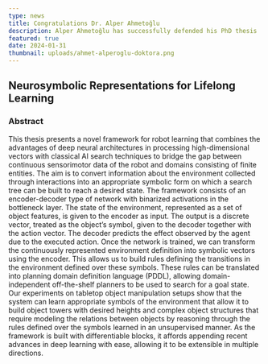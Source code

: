 ```yaml
---
type: news
title: Congratulations Dr. Alper Ahmetoğlu
description: Alper Ahmetoğlu has successfully defended his PhD thesis
featured: true
date: 2024-01-31
thumbnail: uploads/ahmet-alperoglu-doktora.png
---
```

## Neurosymbolic Representations for Lifelong Learning

### Abstract

This thesis presents a novel framework for robot learning that combines the advantages of deep neural architectures in processing high-dimensional vectors with classical AI search techniques to bridge the gap between continuous sensorimotor data of the robot and domains consisting of finite entities. The aim is to convert information about the environment collected through interactions into an appropriate symbolic form on which a search tree can be built to reach a desired state. The framework consists of an encoder-decoder type of network with binarized activations in the bottleneck layer. The state of the environment, represented as a set of object features, is given to the encoder as input. The output is a discrete vector, treated as the object’s symbol, given to the decoder together with the action vector. The decoder predicts the effect observed by the agent due to the executed action. Once the network is trained, we can transform the continuously represented environment definition into symbolic vectors using the encoder. This allows us to build rules defining the transitions in the environment defined over these symbols. These rules can be translated into planning domain definition language (PDDL), allowing domain-independent off-the-shelf planners to be used to search for a goal state. Our experiments on tabletop object manipulation setups show that the system can learn appropriate symbols of the environment that allow it to build object towers with desired heights and complex object structures that require modeling the relations between objects by reasoning through the rules defined over the symbols learned in an unsupervised manner. As the framework is built with differentiable blocks, it affords appending recent advances in deep learning with ease, allowing it to be extensible in multiple directions.
